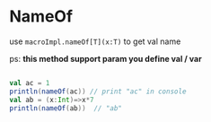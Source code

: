 # NameOf

use `macroImpl.nameOf[T](x:T)` to get val name

ps: __this method support param you define val / var__

```scala

val ac = 1
println(nameOf(ac)) // print "ac" in console
val ab = (x:Int)=>x*7
println(nameOf(ab))  // "ab"

```